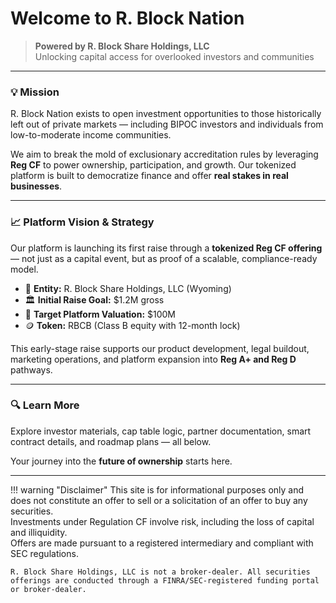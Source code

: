 # Welcome to R. Block Nation

> **Powered by R. Block Share Holdings, LLC**  
> Unlocking capital access for overlooked investors and communities

---

### 💡 Mission

R. Block Nation exists to open investment opportunities to those historically left out of private markets — including BIPOC investors and individuals from low-to-moderate income communities. 

We aim to break the mold of exclusionary accreditation rules by leveraging **Reg CF** to power ownership, participation, and growth. Our tokenized platform is built to democratize finance and offer **real stakes in real businesses**.

---

### 📈 Platform Vision & Strategy

Our platform is launching its first raise through a **tokenized Reg CF offering** — not just as a capital event, but as proof of a scalable, compliance-ready model.

- 💼 **Entity:** R. Block Share Holdings, LLC (Wyoming)
- 🏛️ **Initial Raise Goal:** $1.2M gross
- 🎯 **Target Platform Valuation:** $100M
- 🪙 **Token:** RBCB (Class B equity with 12-month lock)

This early-stage raise supports our product development, legal buildout, marketing operations, and platform expansion into **Reg A+ and Reg D** pathways.

---

### 🔍 Learn More

Explore investor materials, cap table logic, partner documentation, smart contract details, and roadmap plans — all below.

Your journey into the **future of ownership** starts here.

---

!!! warning "Disclaimer"
    This site is for informational purposes only and does not constitute an offer to sell or a solicitation of an offer to buy any securities.  
    Investments under Regulation CF involve risk, including the loss of capital and illiquidity.  
    Offers are made pursuant to a registered intermediary and compliant with SEC regulations.

    R. Block Share Holdings, LLC is not a broker-dealer. All securities offerings are conducted through a FINRA/SEC-registered funding portal or broker-dealer.

